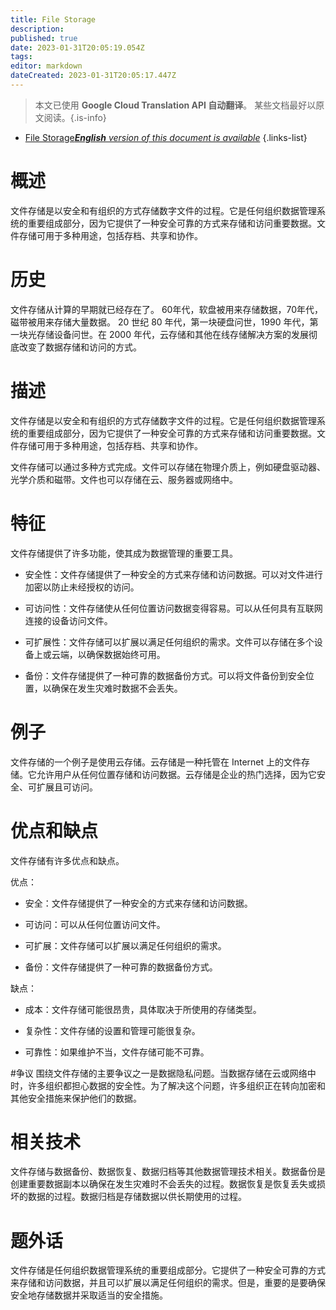 ```yaml
---
title: File Storage
description: 
published: true
date: 2023-01-31T20:05:19.054Z
tags: 
editor: markdown
dateCreated: 2023-01-31T20:05:17.447Z
---
```


> 本文已使用 **Google Cloud Translation API 自动翻译**。
某些文档最好以原文阅读。{.is-info}

- [File Storage***English** version of this document is available*](/en/Knowledge-base/Dictionary/file-storage)
{.links-list}


# 概述
文件存储是以安全和有组织的方式存储数字文件的过程。它是任何组织数据管理系统的重要组成部分，因为它提供了一种安全可靠的方式来存储和访问重要数据。文件存储可用于多种用途，包括存档、共享和协作。

# 历史
文件存储从计算的早期就已经存在了。 60年代，软盘被用来存储数据，70年代，磁带被用来存储大量数据。 20 世纪 80 年代，第一块硬盘问世，1990 年代，第一块光存储设备问世。在 2000 年代，云存储和其他在线存储解决方案的发展彻底改变了数据存储和访问的方式。

# 描述
文件存储是以安全和有组织的方式存储数字文件的过程。它是任何组织数据管理系统的重要组成部分，因为它提供了一种安全可靠的方式来存储和访问重要数据。文件存储可用于多种用途，包括存档、共享和协作。

文件存储可以通过多种方式完成。文件可以存储在物理介质上，例如硬盘驱动器、光学介质和磁带。文件也可以存储在云、服务器或网络中。

# 特征
文件存储提供了许多功能，使其成为数据管理的重要工具。

- 安全性：文件存储提供了一种安全的方式来存储和访问数据。可以对文件进行加密以防止未经授权的访问。

- 可访问性：文件存储使从任何位置访问数据变得容易。可以从任何具有互联网连接的设备访问文件。

- 可扩展性：文件存储可以扩展以满足任何组织的需求。文件可以存储在多个设备上或云端，以确保数据始终可用。

- 备份：文件存储提供了一种可靠的数据备份方式。可以将文件备份到安全位置，以确保在发生灾难时数据不会丢失。

# 例子
文件存储的一个例子是使用云存储。云存储是一种托管在 Internet 上的文件存储。它允许用户从任何位置存储和访问数据。云存储是企业的热门选择，因为它安全、可扩展且可访问。

# 优点和缺点
文件存储有许多优点和缺点。

优点：

- 安全：文件存储提供了一种安全的方式来存储和访问数据。

- 可访问：可以从任何位置访问文件。

- 可扩展：文件存储可以扩展以满足任何组织的需求。

- 备份：文件存储提供了一种可靠的数据备份方式。

缺点：

- 成本：文件存储可能很昂贵，具体取决于所使用的存储类型。

- 复杂性：文件存储的设置和管理可能很复杂。

- 可靠性：如果维护不当，文件存储可能不可靠。

#争议
围绕文件存储的主要争议之一是数据隐私问题。当数据存储在云或网络中时，许多组织都担心数据的安全性。为了解决这个问题，许多组织正在转向加密和其他安全措施来保护他们的数据。

# 相关技术
文件存储与数据备份、数据恢复、数据归档等其他数据管理技术相关。数据备份是创建重要数据副本以确保在发生灾难时不会丢失的过程。数据恢复是恢复丢失或损坏的数据的过程。数据归档是存储数据以供长期使用的过程。

# 题外话
文件存储是任何组织数据管理系统的重要组成部分。它提供了一种安全可靠的方式来存储和访问数据，并且可以扩展以满足任何组织的需求。但是，重要的是要确保安全地存储数据并采取适当的安全措施。